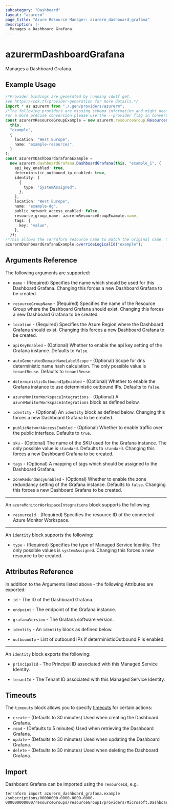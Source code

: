 ```yaml
---
subcategory: "Dashboard"
layout: "azurerm"
page_title: "Azure Resource Manager: azurerm_dashboard_grafana"
description: |-
  Manages a Dashboard Grafana.
---
```


# azurermDashboardGrafana

Manages a Dashboard Grafana.

## Example Usage

```typescript
/*Provider bindings are generated by running cdktf get.
See https://cdk.tf/provider-generation for more details.*/
import * as azurerm from "./.gen/providers/azurerm";
/*The following providers are missing schema information and might need manual adjustments to synthesize correctly: azurerm.
For a more precise conversion please use the --provider flag in convert.*/
const azurermResourceGroupExample = new azurerm.resourceGroup.ResourceGroup(
  this,
  "example",
  {
    location: "West Europe",
    name: "example-resources",
  }
);
const azurermDashboardGrafanaExample =
  new azurerm.dashboardGrafana.DashboardGrafana(this, "example_1", {
    api_key_enabled: true,
    deterministic_outbound_ip_enabled: true,
    identity: [
      {
        type: "SystemAssigned",
      },
    ],
    location: "West Europe",
    name: "example-dg",
    public_network_access_enabled: false,
    resource_group_name: azurermResourceGroupExample.name,
    tags: {
      key: "value",
    },
  });
/*This allows the Terraform resource name to match the original name. You can remove the call if you don't need them to match.*/
azurermDashboardGrafanaExample.overrideLogicalId("example");

```

## Arguments Reference

The following arguments are supported:

*   `name` - (Required) Specifies the name which should be used for this Dashboard Grafana. Changing this forces a new Dashboard Grafana to be created.

*   `resourceGroupName` - (Required) Specifies the name of the Resource Group where the Dashboard Grafana should exist. Changing this forces a new Dashboard Grafana to be created.

*   `location` - (Required) Specifies the Azure Region where the Dashboard Grafana should exist. Changing this forces a new Dashboard Grafana to be created.

*   `apiKeyEnabled` - (Optional) Whether to enable the api key setting of the Grafana instance. Defaults to `false`.

*   `autoGeneratedDomainNameLabelScope` - (Optional) Scope for dns deterministic name hash calculation. The only possible value is `tenantReuse`. Defaults to `tenantReuse`.

*   `deterministicOutboundIpEnabled` - (Optional) Whether to enable the Grafana instance to use deterministic outbound IPs. Defaults to `false`.

*   `azureMonitorWorkspaceIntegrations` - (Optional) A `azureMonitorWorkspaceIntegrations` block as defined below.

*   `identity` - (Optional) An `identity` block as defined below. Changing this forces a new Dashboard Grafana to be created.

*   `publicNetworkAccessEnabled` - (Optional) Whether to enable traffic over the public interface. Defaults to `true`.

*   `sku` - (Optional) The name of the SKU used for the Grafana instance. The only possible value is `standard`. Defaults to `standard`. Changing this forces a new Dashboard Grafana to be created.

*   `tags` - (Optional) A mapping of tags which should be assigned to the Dashboard Grafana.

*   `zoneRedundancyEnabled` - (Optional) Whether to enable the zone redundancy setting of the Grafana instance. Defaults to `false`. Changing this forces a new Dashboard Grafana to be created.

***

An `azureMonitorWorkspaceIntegrations` block supports the following:

* `resourceId` - (Required) Specifies the resource ID of the connected Azure Monitor Workspace.

***

An `identity` block supports the following:

* `type` - (Required) Specifies the type of Managed Service Identity. The only possible values is `systemAssigned`. Changing this forces a new resource to be created.

## Attributes Reference

In addition to the Arguments listed above - the following Attributes are exported:

*   `id` - The ID of the Dashboard Grafana.

*   `endpoint` - The endpoint of the Grafana instance.

*   `grafanaVersion` - The Grafana software version.

*   `identity` - An `identity` block as defined below.

*   `outboundIp` - List of outbound IPs if deterministicOutboundIP is enabled.

***

An `identity` block exports the following:

*   `principalId` - The Principal ID associated with this Managed Service Identity.

*   `tenantId` - The Tenant ID associated with this Managed Service Identity.

## Timeouts

The `timeouts` block allows you to specify [timeouts](https://www.terraform.io/docs/configuration/resources.html#timeouts) for certain actions:

* `create` - (Defaults to 30 minutes) Used when creating the Dashboard Grafana.
* `read` - (Defaults to 5 minutes) Used when retrieving the Dashboard Grafana.
* `update` - (Defaults to 30 minutes) Used when updating the Dashboard Grafana.
* `delete` - (Defaults to 30 minutes) Used when deleting the Dashboard Grafana.

## Import

Dashboard Grafana can be imported using the `resourceId`, e.g.

```console
terraform import azurerm_dashboard_grafana.example /subscriptions/00000000-0000-0000-0000-000000000000/resourceGroups/resourceGroup1/providers/Microsoft.Dashboard/grafana/workspace1
```

